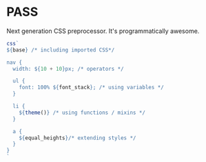 # PASS
Next generation CSS preprocessor. It's programmatically awesome.

```js
css`
${base} /* including imported CSS*/

nav {
  width: ${10 + 10}px; /* operators */

  ul {
    font: 100% ${font_stack}; /* using variables */
  }

  li {
    ${theme()} /* using functions / mixins */
  }

  a {
    ${equal_heights}/* extending styles */
  }
}
`
```